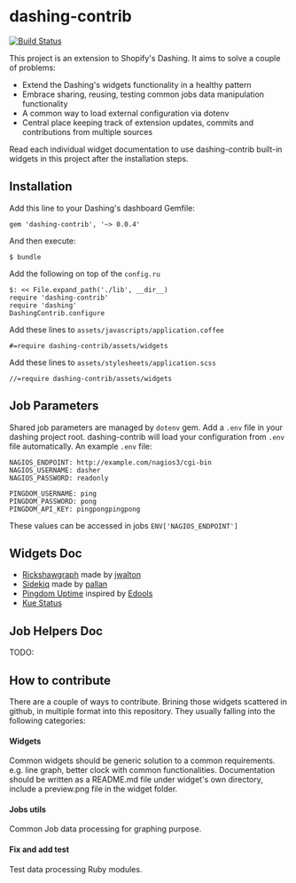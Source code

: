 # dashing-contrib 

[![Build Status](https://travis-ci.org/QubitProducts/dashing-contrib.svg?branch=master)](https://travis-ci.org/QubitProducts/dashing-contrib)


This project is an extension to Shopify's Dashing. It aims to solve a couple of problems:

 * Extend the Dashing's widgets functionality in a healthy pattern
 * Embrace sharing, reusing, testing common jobs data manipulation functionality
 * A common way to load external configuration via dotenv
 * Central place keeping track of extension updates, commits and contributions from multiple sources
 
Read each individual widget documentation to use dashing-contrib built-in widgets in this project after the installation steps.

## Installation
Add this line to your Dashing's dashboard Gemfile:

    gem 'dashing-contrib', '~> 0.0.4'

And then execute:

    $ bundle

Add the following on top of the `config.ru`

    $: << File.expand_path('./lib', __dir__)
    require 'dashing-contrib'
    require 'dashing'
    DashingContrib.configure
    
Add these lines to `assets/javascripts/application.coffee`

    #=require dashing-contrib/assets/widgets

Add these lines to `assets/stylesheets/application.scss`

    //=require dashing-contrib/assets/widgets

## Job Parameters

Shared job parameters are managed by `dotenv` gem. Add a `.env` file in your dashing project root. dashing-contrib will load your configuration from `.env` file automatically. An example `.env` file:

````
NAGIOS_ENDPOINT: http://example.com/nagios3/cgi-bin
NAGIOS_USERNAME: dasher
NAGIOS_PASSWORD: readonly

PINGDOM_USERNAME: ping
PINGDOM_PASSWORD: pong
PINGDOM_API_KEY: pingpongpingpong
````

These values can be accessed in jobs `ENV['NAGIOS_ENDPOINT']`

## Widgets Doc

 * [Rickshawgraph](https://github.com/QubitProducts/dashing-contrib/tree/master/lib/dashing-contrib/assets/widgets/rickshawgraph) made by [jwalton](https://github.com/jwalton)
 * [Sidekiq](https://github.com/QubitProducts/dashing-contrib/tree/master/lib/dashing-contrib/assets/widgets/sidekiq) made by [pallan](https://github.com/pallan)
 * [Pingdom Uptime](https://github.com/QubitProducts/dashing-contrib/tree/master/lib/dashing-contrib/assets/widgets/pingdom_uptime) inspired by [Edools](https://github.com/Edools/dashing-pingdom)
 * [Kue Status](https://github.com/QubitProducts/dashing-contrib/tree/master/lib/dashing-contrib/assets/widgets/kue_status)

## Job Helpers Doc

 TODO:

## How to contribute

There are a couple of ways to contribute. Brining those widgets scattered in github, in multiple format into this repository. They usually falling into the following categories:

#### Widgets

Common widgets should be generic solution to a common requirements. e.g. line graph, better clock with common functionalities. Documentation should be written as a README.md file under widget's own directory, include a preview.png file in the widget folder.

#### Jobs utils

Common Job data processing for graphing purpose.

#### Fix and add test

Test data processing Ruby modules.


